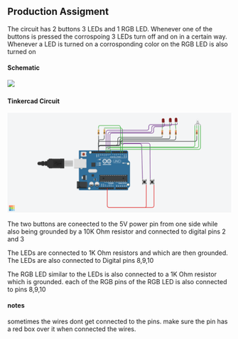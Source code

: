 ## Production Assigment 

The circuit has 2 buttons 3 LEDs and 1 RGB LED. Whenever one of the buttons is pressed the corrospoing 3 LEDs turn off and on in a certain way. Whenever a LED is turned on a corrosponding color on the RGB LED is also turned on

#### Schematic 

![](Sketch.jpg)


#### Tinkercad Circuit

![](Circuit.png)

The two buttons are coneected to the 5V power pin from one side while also being grounded by a 10K Ohm resistor and connected to digital pins 2 and 3

The LEDs are connected to 1K Ohm resistors and which are then grounded. The LEDs are also connected to Digital pins 8,9,10

The RGB LED similar to the LEDs is also connected to a 1K Ohm resistor which is grounded. each of the RGB pins of the RGB LED is also connected to pins 8,9,10

#### notes

sometimes the wires dont get connected to the pins. make sure the pin has a red box over it when connected the wires.
